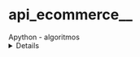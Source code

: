 # api_ecommerce__
<summary>
  Apython - algoritmos
</summary>

<details>
 python - devops
 python Base - LinuxTIPS - 2025
</details>
